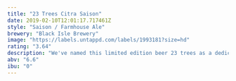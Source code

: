 ```yaml
---
title: "23 Trees Citra Saison"
date: 2019-02-10T12:01:17.717461Z
style: "Saison / Farmhouse Ale"
brewery: "Black Isle Brewery"
image: "https://labels.untappd.com/labels/1993181?size=hd"
rating: "3.64"
description: "We've named this limited edition beer 23 trees as a dedication to replace 23 ancient trees that were needlessly felled on the bordering land to our Organic farm on the black isle. We love our surroundings, welcome the birds and the bees and work hard to maintain our land so that wildlife can thrive naturally. We will not stand for the irresponsible destruction of 23 perfectly good broad-leaf trees which provided a habitat for hundreds of species, oxygen we breathe and beautiful century-old character to our environment. We will replace these 23 trees and will plant 200 more in their place.   Aroma - Citrus and tropical fruit, spice faint pine resin, candied peel.   Appearance - Pale straw colour, rocky/frothy bright white head, sparkly high carbonation.   Flavour - Spice, tropical fruit, slightly sweet, rich malt body, light peppery heat, zest."
abv: "6.6"
ibu: "0"
---
```

